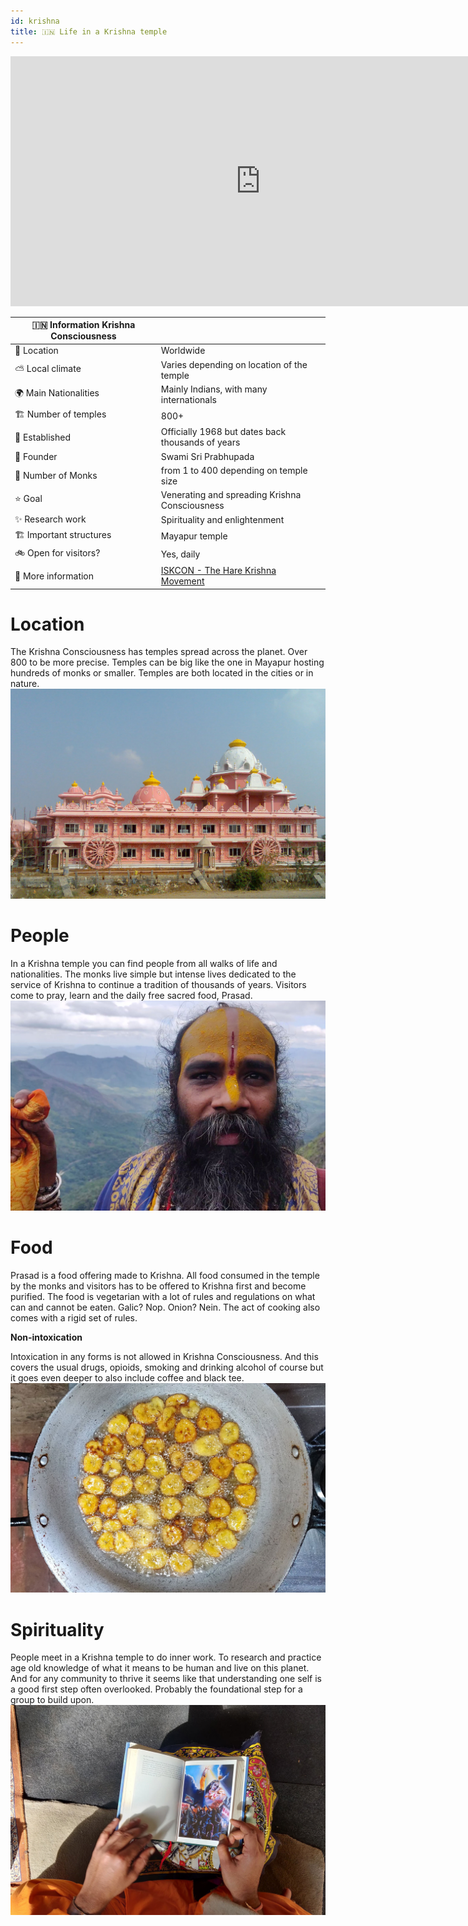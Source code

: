 ```yaml
---
id: krishna
title: 🇮🇳 Life in a Krishna temple
---
```


<div class="videocontainer">
  <iframe width="800" height="400" src="https://www.youtube.com/embed/UaI1vAgV6bU " frameborder="0" allow="accelerometer; autoplay; encrypted-media; gyroscope; picture-in-picture" allowfullscreen></iframe>
</div>

🇮🇳 Information Krishna Consciousness  |     |
---                       | ---|
📍 Location                  | Worldwide  |
⛅️ Local climate             | Varies depending on location of the temple  |
🌍 Main Nationalities        | Mainly Indians, with many internationals  |
🏗 Number of temples          | 800+                                           |
🚩 Established                | Officially 1968 but dates back thousands of years |
🙏 Founder                    | Swami Sri Prabhupada|
🙂 Number of Monks            | from 1 to 400 depending on temple size|
⭐️ Goal                       | Venerating and spreading Krishna Consciousness|
✨ Research work              | Spirituality and enlightenment|
🏗 Important structures       | Mayapur temple|
🚲 Open for visitors?         | Yes, daily|
📰 More information          | [ISKCON - The Hare Krishna Movement](https://www.iskcon.org/)  |


# Location
The Krishna Consciousness has temples spread across the planet. Over 800 to be more precise. Temples can be big like the one in Mayapur hosting hundreds of monks or smaller. Temples are both located in the cities or in nature.
<img src="../assets/research/krishna-location.jpg"/>


# People
In a Krishna temple you can find people from all walks of life and nationalities. The monks live simple but intense lives dedicated to the service of Krishna to continue a tradition of thousands of years. Visitors come to pray, learn and the daily free sacred food, Prasad.
<img src="../assets/research/krishna-people.jpg"/>


# Food
Prasad is a food offering made to Krishna. All food consumed in the temple by the monks and visitors has to be offered to Krishna first and become purified. The food is vegetarian with a lot of rules and regulations on what can and cannot be eaten. Galic? Nop. Onion? Nein. The act of cooking also comes with a rigid set of rules.

**Non-intoxication**

Intoxication in any forms is not allowed in Krishna Consciousness. And this covers the usual drugs, opioids, smoking and drinking alcohol of course but it goes even deeper to also include coffee and black tee.  
<img src="../assets/research/krishna-food.jpg"/>


# Spirituality
People meet in a Krishna temple to do inner work. To research and practice age old knowledge of what it means to be human and live on this planet. And for any community to thrive it seems like that understanding one self is a good first step often overlooked. Probably the foundational step for a group to build upon.
<img src="../assets/research/krishna-spirituality.jpg"/>
